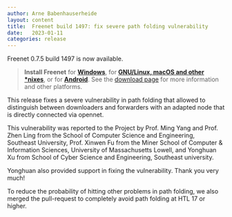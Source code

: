 ```yaml
---
author: Arne Babenhauserheide
layout: content
title:  Freenet build 1497: fix severe path folding vulnerability
date:   2023-01-11
categories: release
---
```

Freenet 0.7.5 build 1497 is now available.

> **Install Freenet** for **[Windows][windows-installer]**, for **[GNU/Linux, macOS and other *nixes][linux-installer]**, or for **[Android][android-package]**. See the [download page][download page] for more information and other platforms.

This release fixes a severe vulnerability in path folding that allowed
to distinguish between downloaders and forwarders with an adapted
node that is directly connected via opennet.

This vulnerability was reported to the Project by Prof. Ming Yang and
Prof. Zhen Ling from the School of Computer Science and Engineering,
Southeast University, Prof. Xinwen Fu from the Miner School of
Computer & Information Sciences, University of Massachusetts Lowell,
and Yonghuan Xu from School of Cyber Science and Engineering,
Southeast university.

Yonghuan also provided support in fixing the vulnerability. Thank you
very much!

To reduce the probability of hitting other problems in path folding,
we also merged the pull-request to completely avoid path folding at
HTL 17 or higher.

[releasetag1497]: https://github.com/freenet/fred/releases/tag/build01497
[download page]: pages/download.html
[windows-installer]: https://www.draketo.de/dateien/freenet/build01496/FreenetInstaller-1497.exe
[linux-installer]: https://www.draketo.de/dateien/freenet/build01497/new_installer_offline_1497.jar
[android-package]: https://freenet-mobile.github.io/app/